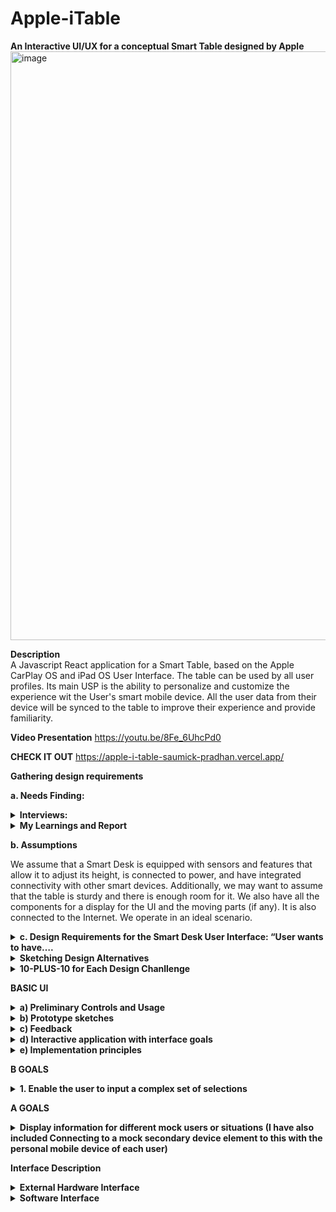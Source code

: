 # Apple-iTable

**An Interactive UI/UX for a conceptual Smart Table designed by Apple**
<img width="942" alt="image" src="https://github.com/SaumickPradhan/Apple-iTable/assets/85262444/a56473df-12b9-42a0-ac81-1063c9e85204">

**Description**
<br>
A Javascript React application for a Smart Table, based on the Apple CarPlay OS and iPad OS User Interface. The table can be used by all user profiles. Its main USP is the ability to personalize and customize the experience wit the User's smart mobile device. All the user data from their device will be synced to the table to improve their experience and provide familiarity.

**Video Presentation**
https://youtu.be/8Fe_6UhcPd0

**CHECK IT OUT**
https://apple-i-table-saumick-pradhan.vercel.app/


**Gathering design requirements**

**a. Needs Finding:**
<details>
<summary> <b>Interviews:</b> </summary>

**i.	Resident Advisor Job manager**

**1. How do you currently use your desk at work or home?**

**Answer:** I use my desk for both work and personal tasks. It's mainly a workspace where I spend a significant portion of my day.

**2.	What challenges or discomforts do you face while working at your desk?**

**Answer:** I often experience discomfort in my back and neck due to sitting for long hours. Also, adjusting the desk height manually is a hassle.

**3.	What features would you expect from a Smart Desk to improve your productivity and well-being?**

**Answer:** I would like the Smart Desk to automatically adjust its height to encourage better posture. It should also have integrated wireless charging and cable management for a clutter-free workspace.

**4.	How do you envision the Smart Desk fitting into your daily routine?**

**Answer:** Ideally, it should sync with my calendar and adjust the desk height for different tasks automatically. It should also provide reminders for posture and breaks.

**5.	What role do you think the user interface should play in controlling the Smart Desk?**

**Answer:** The user interface should be intuitive and easy to use, with both a mobile app and voice control. It should allow me to customize desk settings based on my preferences.


**ii.	CS Student friend**

**1.	Can you describe your typical workday and how you use your desk in your profession?**

**Answer:** My workday varies, but I spend a lot of time designing on my computer. Sometimes I sit, sometimes I stand while working on creative projects.

**2.	Are there any specific health concerns or ergonomic needs you have while working at your desk?**

**Answer:** Maintaining good posture is crucial, but it's easy to forget when I'm engrossed in my work. Also, I often switch between sitting and standing.

**3.	How would a Smart Desk potentially enhance your creative work and productivity?**

**Answer:** A Smart Desk could help me switch between sitting and standing more easily and remind me to change my posture. It should also integrate with my design software for quick shortcuts.

**4.	What types of customization or personalization options would you like to see in the Smart Desk's interface?**

**Answer:** Customization is essential. I'd like to set different height presets for different tasks and have the option to sync it with my calendar.

**5.	Do you prefer a mobile app or physical controls for managing the Smart Desk?**

**Answer:** I prefer a mobile app for convenience, but physical controls should also be available for quick adjustments.


**iii. Work from Home uncle**

**1.	How do you use your desk in your home-based business, and how does it affect your daily routine?**

**Answer:** My desk is the center of my business operations. I manage everything from there, including calls, paperwork, and meetings.

**2.	What challenges do you face related to workspace organization, productivity, or health?**

**Answer:** I struggle with maintaining an organized workspace and keeping track of time. I also worry about sitting for extended periods.

**3.	 How do you envision a Smart Desk contributing to your work efficiency and well-being?**

**Answer:** A Smart Desk should help me organize my workspace with built-in storage solutions. It should adjust its height automatically and integrate with my calendar.

**4.	What data or analytics would you like the Smart Desk to provide, and how should the interface present this information?**

**Answer:** A Smart Desk should help me organize my workspace with built-in storage solutions. It should adjust its height automatically and integrate with my calendar.

**5.	Do you have any concerns about privacy or security regarding the Smart Desk's data collection?**

**Answer:** I'm concerned about data privacy, so the Smart Desk should have robust security features. I should have control over what data is collected and how it's used.
![image](https://github.com/SaumickPradhan/Apple-iTable/assets/85262444/1c776b6d-5986-480b-80ed-b87fb52e06d1)

</details>

<details> 
  <summary><b>My Learnings and Report</b></summary>

**From these interviews, my learnings from them are:**

**i)	Ergonomics and Health Considerations:** Users, in both professional and personal settings, are concerned about maintaining good posture and avoiding discomfort caused by prolonged sitting. The Smart Table should have the ability to automatically adjust its height to promote better posture and reduce strain on the back and neck. Reminders for posture and breaks are desired to encourage healthy habits.

**ii)	Customization and Flexibility:** Users have different work routines and preferences, so customization is essential. The Smart Table should allow users to set different height presets for various tasks. Integration with a user's calendar to adjust the table's settings based on scheduled events is desirable.

**iii)	Workspace Organization:** Many users expressed the need for a clutter-free workspace.

**iv)	Productivity Enhancement:** Users want the Smart Table to enhance their productivity. Features like quick shortcuts for specific tasks and integration with relevant software applications are important for professionals and students.

**v)	Privacy and Security:** If the table is going to be patronizable, it should have strong authentication features for every user profile.

</details>


**b.	Assumptions**

We assume that a Smart Desk is equipped with sensors and features that allow it to adjust its height, is connected to power, and have integrated connectivity with other smart devices. Additionally, we may want to assume that the table is sturdy and there is enough room for it. We also have all the components for a display for the UI and the moving parts (if any). It is also connected to the Internet. We operate in an ideal scenario.

<details>
<summary><b>c.	Design Requirements for the Smart Desk User Interface: “User wants to have….</b></summary>

•	Easy Automatic height adjustment, posture preferences with Quick motions.

•	Interactive touch screen.

•	Good cable management.

•	User profiles.

•	Easy Smart devices connectivity.

•	Charging dock management for devices.

•	Notifications for messages, emails.

•	Smart phone pairing with a familiar interface like Apple Car play and Android Auto.

•	Charging capability

•	On device music connectivity

•	Daily utility notifications like calendar, weather, time, date for accessibility

•	Productivity tips: Calendar, Timer, to do list, Pomodoro, Do not disturb mode

•	Large desk with enough space for their screen(s) as well as writing and keyboard space

•	Light and other electronic connection

•	Authentication for profile and security/ privacy

<b>Future Work:</b>

•	Create an integration with an external monitor

•	Have external connections to manage the lighting near the table

•	Voice assistant integration

•	User data analytics and feedback

</details>


<details>
<summary><b>Sketching Design Alternatives</b></summary>

**Design Challenges:**

**1)	How to make the user comfortable at the table and have adaptable posture?**

[My Approach: Adjust the table height and posture of the table according to the preference of each user.]

**2)	How to make the user be connected to their smart devices (like phone, watch, earbuds etc.) to the table to collect data and charge them?**

[My Approach: Add smart devices connectivity on the table to sync information and charge on the table, maybe use the OS on these devices to sync them]

**3)	How to reduce user’s distractions while working at the table in order to be more productive?**

[My Approach: Implement a suite of productivity Apps like Timer, calendar, pomodoro, standup, etc. in the UI, maybe sync from phone]

</details>


<details>
<summary><b>10-PLUS-10 for Each Design Chanllenge</b></summary>
  
<details><summary><b>1)	How to make the user comfortable at the table and have adaptable posture?</b></summary>

<img width="477" alt="image" src="https://github.com/SaumickPradhan/Apple-iTable/assets/85262444/6f86d70a-1668-4c3d-8b85-aed45c7e1242">

<img width="553" alt="image" src="https://github.com/SaumickPradhan/Apple-iTable/assets/85262444/254d697a-309d-407d-9a6a-2d43d131e87d">

<img width="553" alt="image" src="https://github.com/SaumickPradhan/Apple-iTable/assets/85262444/6734a385-327c-45f1-9bba-ffc44b412163">

<img width="550" alt="image" src="https://github.com/SaumickPradhan/Apple-iTable/assets/85262444/0c1eb7a1-41d2-4356-a0db-6041966675c4">

<img width="554" alt="image" src="https://github.com/SaumickPradhan/Apple-iTable/assets/85262444/968e41be-c6db-486b-aad7-b66454289624">

</details>


<details>
<summary><b>2)	How to make the user be connected to their smart devices (like phone, watch, earbuds etc.) to the table to collect data and charge them?</b></summary>
  
<img width="467" alt="image" src="https://github.com/SaumickPradhan/Apple-iTable/assets/85262444/0de03ad4-ddb0-4b43-80e9-1c3da925750d">

<img width="568" alt="image" src="https://github.com/SaumickPradhan/Apple-iTable/assets/85262444/b626a9e1-5284-4cb2-b27f-77a93ae2e187">

<img width="542" alt="image" src="https://github.com/SaumickPradhan/Apple-iTable/assets/85262444/a77137e9-200d-460a-8ee7-3689a62987fe">

<img width="589" alt="image" src="https://github.com/SaumickPradhan/Apple-iTable/assets/85262444/70f83955-70a0-475f-8219-836034389070">

<img width="502" alt="image" src="https://github.com/SaumickPradhan/Apple-iTable/assets/85262444/ce7952ab-e3a7-463f-89b7-c1ee5afdf568">

</details>

<details>
<summary><b> 3) How to reduce user’s distractions while working at the table in order to be more productive?</b></summary>
  
<img width="453" alt="image" src="https://github.com/SaumickPradhan/Apple-iTable/assets/85262444/a6385816-e935-41b1-b23e-fa7de841b7c6">

<img width="549" alt="image" src="https://github.com/SaumickPradhan/Apple-iTable/assets/85262444/836e3a07-3e2e-48e6-947c-724ef8032cd7">

<img width="532" alt="image" src="https://github.com/SaumickPradhan/Apple-iTable/assets/85262444/cc3ff60e-be1c-4df0-9d08-8ebebaf336cb">

<img width="555" alt="image" src="https://github.com/SaumickPradhan/Apple-iTable/assets/85262444/d22c13ec-ac1a-4a35-8ac0-483d588582d4">

<img width="551" alt="image" src="https://github.com/SaumickPradhan/Apple-iTable/assets/85262444/4b04d2fb-d975-473f-ab7f-990e31361ec9">
</details>

</details>



**BASIC UI**

<details>
<summary><b>a)	Preliminary Controls and Usage </b></summary>

<details>
<summary><b>Controls: “Ability to…”</b></summary>
  
•	Set Timer, standup time

•	Adjust the table height 

•	Adjust notification preference

•	Select user profile

•	Write and see notes/ to dos

•	Power on/ off the display

•	Charge the devices and connect data from them

•	Select and play music

•	Customize the calendar

•	Authenticate the user profile with mobile device
</details>


<details>
<summary><b>Display: “Display the…”</b></summary>
  
•	Time, weather, day, user name

•	Devices connected and charging, the battery percentage

•	User preferred notifications, height

•	Productivity apps

•	Different messaging apps

•	Notes

•	Stand up notifications

•	Pomodoro timer

•	Music playing

</details>


<details>
<summary><b>Design choice:</b></summary>
  
•	Users should be able to authenticate themselves and select the profiles

•	Select the height of the table

•	Turn on/ off the display

•	Clearly see the feedback from selections

•	All the productivity apps will be clustered together

•	The height adjustment slider will be on the right

•	Notification widget on the top

•	Users will be able to interact with the UI like a tablet

•	Making changes to the setting should be easy

•	The connected devices will be on the left as that is where the actual devices are

•	The UI will have a Apple CarPlay theme as the user wants familiarity

•	The smart devices will be connected via the Mag Safe charger

•	Calendars will also be synced to have continuity

•	The height, standup times, music playlist, notes, notification preference and calendar will be unique to every user and will be authenticated.
</details>
</details>

<details>
  <summary><b>b)	Prototype sketches</b> </summary>
  <img width="589" alt="image" src="https://github.com/SaumickPradhan/Apple-iTable/assets/85262444/e2fa5ba1-31c2-43b9-b474-b2d976c829a5">
</details>

<details>
  <summary><b>c) Feedback</b> </summary>
Feedback from Resident Advisor manager, CS student friend, work from home uncle: The height reading should be placed lower. Timer App is not useful but pomodoro is. Create a thumb slider. Have height set according to the user profiles.
<br>  
  
 **Improvement:**

  <img width="572" alt="image" src="https://github.com/SaumickPradhan/Apple-iTable/assets/85262444/9b9a60dd-654d-4152-b9f4-a4125377bea8">

 **Feedback:** Create a window rather than pop up. Have progress green circles on the Apps. Show weather as well.

  <img width="468" alt="image" src="https://github.com/SaumickPradhan/Apple-iTable/assets/85262444/9b38c490-0955-41c3-83b4-cdf3e9a59222">
</details>



<details>
  <summary><b>d)	Interactive application with interface goals</b></summary>
  Code an be found under Project-1 folder. Run using "npm run dev" in React.
</details>

<details>
  <summary><b>e) Implementation principles</b></summary>
  <details>
    <summary><b>Consider visual design principles in your design:</b></summary>
    i.The UI has simplicity in using. All the features and interactive options are clearly laid out. The feature have regularity and in font size, color and other styling.<br>
ii.	The visual hierarchy is similar to an iPad which the user is familiar with. <br>
iii.	Not much learning is required as it has a layout similar to Apple’s other UI (like CarPlay or iPad). This helps in Learnability as there is a continuity in the UI from other platforms<br>
iv.	Proximity of all the 4 productivity apps is seen. Also the controls are well spaced in their own grids.<br>
v.	Color is same throughout and the user is able to familiarize with it quickly. It has a similar interface to some of the other Apple devices the user knows about.<br>
vi.	Controls are visually represented and easy to access. They provide feedback for every interaction.<br>
  </details>

  <details>
    <summary><b>Provide appropriate feedback for interactions</b></summary>
i For this Mock UI, the user already knows what to click as the controls, apps, sliders, etc. as familiar.<br>
ii.	Drop down menus and windows are interactable with feedback<br>
iii.	The username can be seen at the top<br>
iv.	The buttons have a different click arrow.<br>
  </details>

   <details>
    <summary><b>Elements should be clearly laid out.  Your interface for the smart object should have fixed dimensions (non-resizing, non-responsive layout) with size and aspect ratio that is appropriate for your object.</b></summary>
  i.The mock UI handles resizing.<br>
ii.	Boundaries are clearly laid out on the webpage.   <br>

  </details>
</details>



**B GOALS**
<details>
  <summary><b>1. Enable the user to input a complex set of selections</b></summary>
  Complex actions are used in all the 4 productivity applications. In Timer App you user can use the pomodoro timer. In the Standup, user can adjust the stand-up timer. In the Music App, user can select their playlist, songs and add song to que and play them. In the notes app, user can complete the To do list, choose their desired note app and Add new note. All the apps have a completion green circle around them to show progress. The height adjustment bar can also have complex selections. The Power button turns the display on and off. The devices connected and charging are shown as well.
  <details>
    <summary><b>Sketches</b></summary>
    <img width="569" alt="image" src="https://github.com/SaumickPradhan/Apple-iTable/assets/85262444/bf567712-18bf-4f7a-a4d2-c3124366bd90">
    
<img width="468" alt="image" src="https://github.com/SaumickPradhan/Apple-iTable/assets/85262444/b43dfa2f-298d-4a20-b35b-a189fee8882d">
    
  <img width="468" alt="image" src="https://github.com/SaumickPradhan/Apple-iTable/assets/85262444/bba1fd64-0b67-4c12-a46b-3bec17883b08">
  </details>
  <details>
    <summary><b>Feedback</b></summary>
    Feedback was to change the color of the power button to be red when selected. The dialogue boxes for the apps should be symmetric.
  </details>

</details>


**A GOALS**
<details>
  <summary><b>Display information for different mock users or situations (I have also included Connecting to a mock secondary device element to this with the personal mobile device of each user)</b></summary>
  The table can be personalized and customized by the users. Initially the table will be only for guests. If the user wants to access information from their phone or connect their table configuration settings, they will place their smart mobile device on the magsafe charger. This will charge the phone and also connect it to the table. This acts as authentication for the data transfer. Now, the user will Double click their name from the users button for authentication. There entire data and table settings preferences are now synced. This Handshake between the mobile device and the table is shown in the mock UI Application. The users notification, calendar, height, standup, notes, music preference will be synced to the table. The user will see their name as well.
 <details>
    <summary><b>Sketches</b></summary>
    <img width="562" alt="image" src="https://github.com/SaumickPradhan/Apple-iTable/assets/85262444/5d5085a2-4933-4e67-b872-dbfed7627044">

  <img width="468" alt="image" src="https://github.com/SaumickPradhan/Apple-iTable/assets/85262444/94b2ce8d-6502-4bf8-aec9-831b41bf75c9">

<img width="468" alt="image" src="https://github.com/SaumickPradhan/Apple-iTable/assets/85262444/1e8c3c78-21d0-44e8-90b2-a1d685ef5f31">


  </details>
  <details>
    <summary><b>Feedback</b></summary>
Feedback was to display a message that the data has been synced and the user profile has been authenticated and selected, on the user’s phone.
  </details>
  
</details>

**Interface Description**
  <details>
    <summary><b>External Hardware Interface</b></summary>
    The UI will be on a screen on the bottom right corner (like an iPad) and the magsafe chargers will be on the top right to connect and charge the 3 devices.
    <br>
    
  <img width="871" alt="image" src="https://github.com/SaumickPradhan/Apple-iTable/assets/85262444/01cd74a7-0439-4c67-93ca-1ae868d5570f">
</details>


  <details>
  <summary><b>Software Interface</b></summary>
    Here is the UI for the display.
  <img width="1319" alt="image" src="https://github.com/SaumickPradhan/Apple-iTable/assets/85262444/a5c372cb-4a47-4761-9443-64b3a249ffad">
    
  <details>
  <summary><b>Left Widget</b></summary>
    You can see the three devices (phone, smartwatch, earpods) connected with their connection strength and battery progress.
    
<img width="215" alt="image" src="https://github.com/SaumickPradhan/Apple-iTable/assets/85262444/595c10b8-6489-4c46-b277-c72276bba521">
  </details>

   <details>
  <summary><b>Top Widget</b></summary>
    Here is the notification widget. It changes as per user preference (type of notifications)
    
<img width="776" alt="image" src="https://github.com/SaumickPradhan/Apple-iTable/assets/85262444/688ef1f6-6f63-449d-b674-95852b347f78">

<img width="763" alt="image" src="https://github.com/SaumickPradhan/Apple-iTable/assets/85262444/d381bfa8-3c0b-4b4d-a51b-b706f3926643">

  </details>

 <details>
  <summary><b>Productivity Apps</b></summary>
   You have the Pomodoro Timer App with shows the time as well. The Apple standUp app to give user personalized or customized reminders. The Music App with user personalized or customized playlists, songs add to queue and play options. The notes app which can be changed by user for personalization. You also have a user specific calendar for date and daily tasks.
    
<img width="420" alt="image" src="https://github.com/SaumickPradhan/Apple-iTable/assets/85262444/02fb16d6-56d6-4779-a073-13cac6d1be33">

<img width="233" alt="image" src="https://github.com/SaumickPradhan/Apple-iTable/assets/85262444/d970a07a-ac3c-44e7-9cf1-cbcd231d17e2">

<img width="340" alt="image" src="https://github.com/SaumickPradhan/Apple-iTable/assets/85262444/ecb5719d-e65e-4352-9523-a05dfa340bfe">

<img width="160" alt="image" src="https://github.com/SaumickPradhan/Apple-iTable/assets/85262444/99d680e1-4de5-4a6d-92ba-9a4e99f7d79b">

<img width="236" alt="image" src="https://github.com/SaumickPradhan/Apple-iTable/assets/85262444/8dca1489-ce75-4a3a-8adc-01f28876bc3e">

<img width="197" alt="image" src="https://github.com/SaumickPradhan/Apple-iTable/assets/85262444/eca5024f-d170-40c4-bdcc-2229932cfaf2">

<img width="203" alt="image" src="https://github.com/SaumickPradhan/Apple-iTable/assets/85262444/793a6148-7890-4592-8dfe-e085a7d0e70e">


  </details>


   <details>
  <summary><b>Right Widget</b></summary>
   Shows the name of the active user and date and weather. Also has a slider for height adjustment with a reader. The height can be pre set or customized by the user.
<img width="192" alt="image" src="https://github.com/SaumickPradhan/Apple-iTable/assets/85262444/f06d69dc-04f2-4b1b-abb2-b3eb6c12dd9b">
  </details>

   <details>
  <summary><b>Control panel</b></summary>
Power button turns the display on or off. Select the user by double clicking after authentication.
     
  <img width="754" alt="image" src="https://github.com/SaumickPradhan/Apple-iTable/assets/85262444/5956d80f-2f94-4405-adeb-710c9a4fc9b9">

  <img width="1221" alt="image" src="https://github.com/SaumickPradhan/Apple-iTable/assets/85262444/16c4b063-f997-4c6f-9c0f-5e9a04c75daa">

  <img width="428" alt="image" src="https://github.com/SaumickPradhan/Apple-iTable/assets/85262444/fc2c049d-df6f-459c-8bb8-7ee3be8987d2">
  
  </details>


  <details>
  <summary><b>External Device Connection</b></summary>
     Select the active user's device here for authentication with magsage and connectivity
<img width="804" alt="image" src="https://github.com/SaumickPradhan/Apple-iTable/assets/85262444/a42f39f3-0e65-4870-80ec-144504cf0d44">

  </details>
  
  
  </details>









